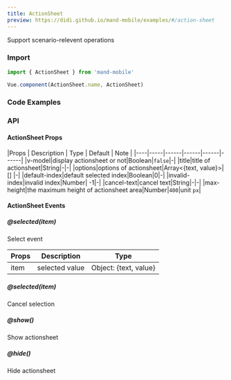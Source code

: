```yaml
---
title: ActionSheet
preview: https://didi.github.io/mand-mobile/examples/#/action-sheet
---
```


Support scenario-relevent operations

### Import

```javascript
import { ActionSheet } from 'mand-mobile'

Vue.component(ActionSheet.name, ActionSheet)
```

### Code Examples
<!-- DEMO -->


### API

#### ActionSheet Props
|Props | Description | Type | Default | Note |
|----|-----|------|------|------|------|
|v-model|display actionsheet or not|Boolean|`false`|-|
|title|title of actionsheet|String|-|-|
|options|options of actionsheet|Array<{text, value}>| [] |-|
|default-index|default selected index|Boolean|0|-|
|invalid-index|invalid index|Number| -1|-|
|cancel-text|cancel text|String|-|-|
|max-height|the maximum height of actionsheet area|Number|`400`|unit `px`|


#### ActionSheet Events

##### @selected(item)
Select event

|Props | Description | Type |
|----|-----|------|
|item|selected value|Object: {text, value}|

##### @selected(item)

Cancel selection

##### @show()

Show actionsheet

##### @hide()

Hide actionsheet
